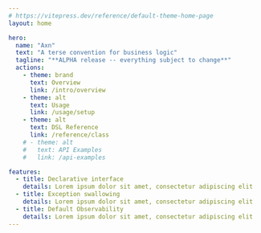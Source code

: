 ```yaml
---
# https://vitepress.dev/reference/default-theme-home-page
layout: home

hero:
  name: "Axn"
  text: "A terse convention for business logic"
  tagline: "**ALPHA release -- everything subject to change**"
  actions:
    - theme: brand
      text: Overview
      link: /intro/overview
    - theme: alt
      text: Usage
      link: /usage/setup
    - theme: alt
      text: DSL Reference
      link: /reference/class
    # - theme: alt
    #   text: API Examples
    #   link: /api-examples

features:
  - title: Declarative interface
    details: Lorem ipsum dolor sit amet, consectetur adipiscing elit
  - title: Exception swallowing
    details: Lorem ipsum dolor sit amet, consectetur adipiscing elit
  - title: Default Observability
    details: Lorem ipsum dolor sit amet, consectetur adipiscing elit
---
```




